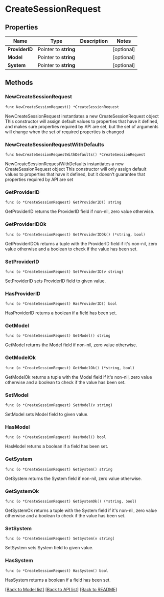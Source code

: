 # CreateSessionRequest

## Properties

Name | Type | Description | Notes
------------ | ------------- | ------------- | -------------
**ProviderID** | Pointer to **string** |  | [optional]
**Model** | Pointer to **string** |  | [optional]
**System** | Pointer to **string** |  | [optional]

## Methods

### NewCreateSessionRequest

`func NewCreateSessionRequest() *CreateSessionRequest`

NewCreateSessionRequest instantiates a new CreateSessionRequest object
This constructor will assign default values to properties that have it defined,
and makes sure properties required by API are set, but the set of arguments
will change when the set of required properties is changed

### NewCreateSessionRequestWithDefaults

`func NewCreateSessionRequestWithDefaults() *CreateSessionRequest`

NewCreateSessionRequestWithDefaults instantiates a new CreateSessionRequest object
This constructor will only assign default values to properties that have it defined,
but it doesn't guarantee that properties required by API are set

### GetProviderID

`func (o *CreateSessionRequest) GetProviderID() string`

GetProviderID returns the ProviderID field if non-nil, zero value otherwise.

### GetProviderIDOk

`func (o *CreateSessionRequest) GetProviderIDOk() (*string, bool)`

GetProviderIDOk returns a tuple with the ProviderID field if it's non-nil, zero value otherwise
and a boolean to check if the value has been set.

### SetProviderID

`func (o *CreateSessionRequest) SetProviderID(v string)`

SetProviderID sets ProviderID field to given value.

### HasProviderID

`func (o *CreateSessionRequest) HasProviderID() bool`

HasProviderID returns a boolean if a field has been set.

### GetModel

`func (o *CreateSessionRequest) GetModel() string`

GetModel returns the Model field if non-nil, zero value otherwise.

### GetModelOk

`func (o *CreateSessionRequest) GetModelOk() (*string, bool)`

GetModelOk returns a tuple with the Model field if it's non-nil, zero value otherwise
and a boolean to check if the value has been set.

### SetModel

`func (o *CreateSessionRequest) SetModel(v string)`

SetModel sets Model field to given value.

### HasModel

`func (o *CreateSessionRequest) HasModel() bool`

HasModel returns a boolean if a field has been set.

### GetSystem

`func (o *CreateSessionRequest) GetSystem() string`

GetSystem returns the System field if non-nil, zero value otherwise.

### GetSystemOk

`func (o *CreateSessionRequest) GetSystemOk() (*string, bool)`

GetSystemOk returns a tuple with the System field if it's non-nil, zero value otherwise
and a boolean to check if the value has been set.

### SetSystem

`func (o *CreateSessionRequest) SetSystem(v string)`

SetSystem sets System field to given value.

### HasSystem

`func (o *CreateSessionRequest) HasSystem() bool`

HasSystem returns a boolean if a field has been set.


[[Back to Model list]](../README.md#documentation-for-models) [[Back to API list]](../README.md#documentation-for-api-endpoints) [[Back to README]](../README.md)
